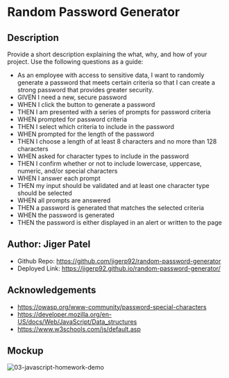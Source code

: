 
# Random Password Generator

## Description

Provide a short description explaining the what, why, and how of your project. Use the following questions as a guide:

- As an employee with access to sensitive data, I want to randomly generate a password that meets certain criteria so that I can create a strong password that provides greater security.
- GIVEN I need a new, secure password
- WHEN I click the button to generate a password
- THEN I am presented with a series of prompts for password criteria
- WHEN prompted for password criteria
- THEN I select which criteria to include in the password
- WHEN prompted for the length of the password
- THEN I choose a length of at least 8 characters and no more than 128 characters
- WHEN asked for character types to include in the password
- THEN I confirm whether or not to include lowercase, uppercase, numeric, and/or special characters
- WHEN I answer each prompt
- THEN my input should be validated and at least one character type should be selected
- WHEN all prompts are answered
- THEN a password is generated that matches the selected criteria
- WHEN the password is generated
- THEN the password is either displayed in an alert or written to the page


## Author: Jiger Patel



- Github Repo: https://github.com/jigerp92/random-password-generator
- Deployed Link: https://jigerp92.github.io/random-password-generator/

## Acknowledgements

 - https://owasp.org/www-community/password-special-characters
 - https://developer.mozilla.org/en-US/docs/Web/JavaScript/Data_structures
 - https://www.w3schools.com/js/default.asp
 
## Mockup
 
![03-javascript-homework-demo](https://user-images.githubusercontent.com/114956506/200146212-09220479-8b36-4a75-9030-4552681c2c2b.png)

